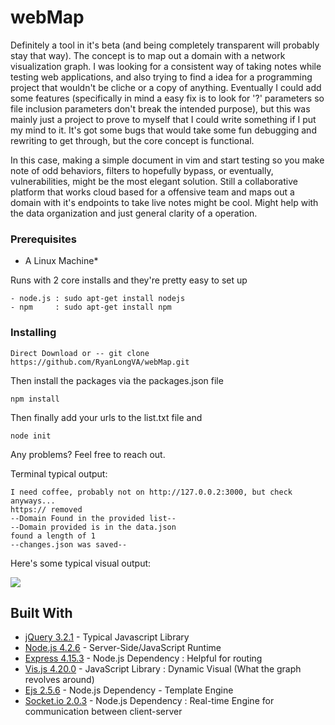 # webMap

Definitely a tool in it's beta (and being completely transparent will probably stay that way). The concept is to map out a domain with a network visualization graph. I was looking for a 
consistent way of taking notes while testing web applications, and also trying to find a idea for a programming project
that wouldn't be cliche or a copy of anything. Eventually I could add some features (specifically in mind a easy fix is to look for '?' parameters so file inclusion parameters don't break the intended purpose), but this was mainly just a project 
to prove to myself that I could write something if I put my mind to it. It's got some bugs that would take 
some fun debugging and rewriting to get through, but the core concept is functional.

In this case, making a simple document in vim and start testing so you make note of odd behaviors, filters to hopefully bypass, or eventually, vulnerabilities, might be the most elegant solution. Still a collaborative platform that works cloud based for a offensive team and maps out a domain with it's endpoints to take live notes might be cool. Might help with the data organization and just general clarity of a operation.

### Prerequisites

* A Linux Machine*

Runs with 2 core installs and they're pretty easy to set up

```
- node.js : sudo apt-get install nodejs
- npm     : sudo apt-get install npm
```

### Installing


```
Direct Download or -- git clone https://github.com/RyanLongVA/webMap.git
```

Then install the packages via the packages.json file

```
npm install
```

Then finally add your urls to the list.txt file and 

```
node init
```
Any problems? Feel free to reach out.


Terminal typical output:
```
I need coffee, probably not on http://127.0.0.2:3000, but check anyways...
https:// removed
--Domain Found in the provided list--
--Domain provided is in the data.json
found a length of 1
--changes.json was saved--
```
 
Here's some typical visual output:

![](https://static.wixstatic.com/media/b4cbd1_2650e1853b4748e497f71639b82e9088~mv2.png/v1/fill/w_484,h_272,al_c,usm_0.66_1.00_0.01/b4cbd1_2650e1853b4748e497f71639b82e9088~mv2.png)


## Built With

* [jQuery 3.2.1](https://jquery.com/) - Typical Javascript Library
* [Node.js 4.2.6](https://nodejs.org/) - Server-Side/JavaScript Runtime
* [Express 4.15.3](https://expressjs.com/) - Node.js Dependency : Helpful for routing
* [Vis.js 4.20.0](http://visjs.org/) - JavaScript Library : Dynamic Visual (What the graph revolves around)
* [Ejs 2.5.6](https://www.npmjs.com/package/ejs) - Node.js Dependency - Template Engine 
* [Socket.io 2.0.3](https://socket.io/) - Node.js Dependency : Real-time Engine for communication between client-server

